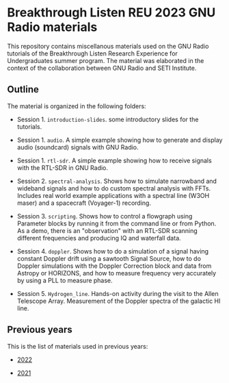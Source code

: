 # Breakthrough Listen REU 2023 GNU Radio materials


This repository contains miscellanous materials used on the GNU Radio tutorials
of the Breakthrough Listen Research Experience for Undergraduates summer
program. The material was elaborated in the context of the collaboration between
GNU Radio and SETI Institute.

## Outline

The material is organized in the following folders:

* Session 1. `introduction-slides`. some introductory slides for the tutorials.

* Session 1. `audio`. A simple example showing how to generate and display audio
  (soundcard) signals with GNU Radio.

* Session 1. `rtl-sdr`. A simple example showing how to receive signals with the
  RTL-SDR in GNU Radio.

* Session 2. `spectral-analysis`. Shows how to simulate narrowband and wideband
  signals and how to do custom spectral analysis with FFTs. Includes real world
  example applications with a spectral line (W3OH maser) and a spacecraft
  (Voyager-1) recording.

* Session 3. `scripting`. Shows how to control a flowgraph using Parameter
  blocks by running it from the command line or from Python. As a demo, there is
  an "observation" with an RTL-SDR scanning different frequencies and producing
  IQ and waterfall data.

* Session 4. `doppler`. Shows how to do a simulation of a signal having constant
  Doppler drift using a sawtooth Signal Source, how to do Doppler simulations
  with the Doppler Correction block and data from Astropy or HORIZONS, and how
  to measure frequency very accurately by using a PLL to measure phase.

* Session 5. `Hydrogen_line`. Hands-on activity during the visit to the Allen
  Telescope Array. Measurement of the Doppler spectra of the galactic HI line.

## Previous years

This is the list of materials used in previous years:

* [2022](https://github.com/daniestevez/reu-2022)

* [2021](https://github.com/daniestevez/reu-2021)
